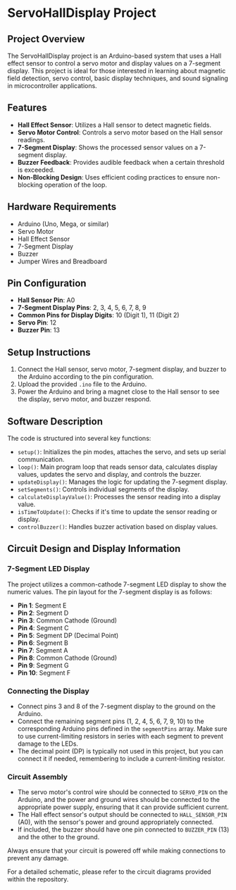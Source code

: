 # ServoHallDisplay Project

## Project Overview
The ServoHallDisplay project is an Arduino-based system that uses a Hall effect sensor to control a servo motor and display values on a 7-segment display. This project is ideal for those interested in learning about magnetic field detection, servo control, basic display techniques, and sound signaling in microcontroller applications.

## Features
- **Hall Effect Sensor**: Utilizes a Hall sensor to detect magnetic fields.
- **Servo Motor Control**: Controls a servo motor based on the Hall sensor readings.
- **7-Segment Display**: Shows the processed sensor values on a 7-segment display.
- **Buzzer Feedback**: Provides audible feedback when a certain threshold is exceeded.
- **Non-Blocking Design**: Uses efficient coding practices to ensure non-blocking operation of the loop.

## Hardware Requirements
- Arduino (Uno, Mega, or similar)
- Servo Motor
- Hall Effect Sensor
- 7-Segment Display
- Buzzer
- Jumper Wires and Breadboard

## Pin Configuration
- **Hall Sensor Pin**: A0
- **7-Segment Display Pins**: 2, 3, 4, 5, 6, 7, 8, 9
- **Common Pins for Display Digits**: 10 (Digit 1), 11 (Digit 2)
- **Servo Pin**: 12
- **Buzzer Pin**: 13


## Setup Instructions
1. Connect the Hall sensor, servo motor, 7-segment display, and buzzer to the Arduino according to the pin configuration.
2. Upload the provided `.ino` file to the Arduino.
3. Power the Arduino and bring a magnet close to the Hall sensor to see the display, servo motor, and buzzer respond.

## Software Description
The code is structured into several key functions:
- `setup()`: Initializes the pin modes, attaches the servo, and sets up serial communication.
- `loop()`: Main program loop that reads sensor data, calculates display values, updates the servo and display, and controls the buzzer.
- `updateDisplay()`: Manages the logic for updating the 7-segment display.
- `setSegments()`: Controls individual segments of the display.
- `calculateDisplayValue()`: Processes the sensor reading into a display value.
- `isTimeToUpdate()`: Checks if it's time to update the sensor reading or display.
- `controlBuzzer()`: Handles buzzer activation based on display values.

## Circuit Design and Display Information

### 7-Segment LED Display
The project utilizes a common-cathode 7-segment LED display to show the numeric values. The pin layout for the 7-segment display is as follows:

- **Pin 1**: Segment E
- **Pin 2**: Segment D
- **Pin 3**: Common Cathode (Ground)
- **Pin 4**: Segment C
- **Pin 5**: Segment DP (Decimal Point)
- **Pin 6**: Segment B
- **Pin 7**: Segment A
- **Pin 8**: Common Cathode (Ground)
- **Pin 9**: Segment G
- **Pin 10**: Segment F

### Connecting the Display
- Connect pins 3 and 8 of the 7-segment display to the ground on the Arduino.
- Connect the remaining segment pins (1, 2, 4, 5, 6, 7, 9, 10) to the corresponding Arduino pins defined in the `segmentPins` array. Make sure to use current-limiting resistors in series with each segment to prevent damage to the LEDs.
- The decimal point (DP) is typically not used in this project, but you can connect it if needed, remembering to include a current-limiting resistor.

### Circuit Assembly
- The servo motor's control wire should be connected to `SERVO_PIN` on the Arduino, and the power and ground wires should be connected to the appropriate power supply, ensuring that it can provide sufficient current.
- The Hall effect sensor's output should be connected to `HALL_SENSOR_PIN` (A0), with the sensor's power and ground appropriately connected.
- If included, the buzzer should have one pin connected to `BUZZER_PIN` (13) and the other to the ground.

Always ensure that your circuit is powered off while making connections to prevent any damage.

For a detailed schematic, please refer to the circuit diagrams provided within the repository.
